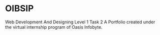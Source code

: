 # OIBSIP
Web Development And Designing
Level 1
Task 2
A Portfolio created under the virtual internship program of Oasis Infobyte.
